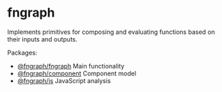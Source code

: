 # fngraph

Implements primitives for composing and evaluating functions based on their inputs and outputs.

Packages:

- [@fngraph/fngraph](packages/fngraph/) Main functionality
- [@fngraph/component](packages/fngraph-component/) Component model
- [@fngraph/js](packages/fngraph-js/) JavaScript analysis
